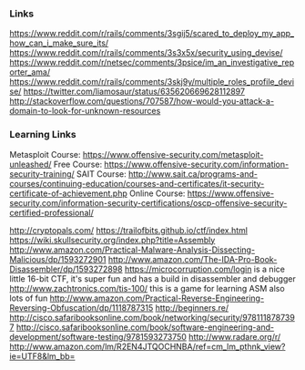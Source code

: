 ### Links
https://www.reddit.com/r/rails/comments/3sgij5/scared_to_deploy_my_app_how_can_i_make_sure_its/
https://www.reddit.com/r/rails/comments/3s3x5x/security_using_devise/
https://www.reddit.com/r/netsec/comments/3psice/im_an_investigative_reporter_ama/
https://www.reddit.com/r/rails/comments/3skj9y/multiple_roles_profile_devise/
https://twitter.com/liamosaur/status/635620669628112897
http://stackoverflow.com/questions/707587/how-would-you-attack-a-domain-to-look-for-unknown-resources

### Learning Links

Metasploit Course: https://www.offensive-security.com/metasploit-unleashed/
Free Course: https://www.offensive-security.com/information-security-training/
SAIT Course: http://www.sait.ca/programs-and-courses/continuing-education/courses-and-certificates/it-security-certificate-of-achievement.php
Online Course: https://www.offensive-security.com/information-security-certifications/oscp-offensive-security-certified-professional/

http://cryptopals.com/
https://trailofbits.github.io/ctf/index.html
https://wiki.skullsecurity.org/index.php?title=Assembly
http://www.amazon.com/Practical-Malware-Analysis-Dissecting-Malicious/dp/1593272901
http://www.amazon.com/The-IDA-Pro-Book-Disassembler/dp/1593272898
https://microcorruption.com/login is a nice little 16-bit CTF, it's super fun and has a build in disassembler and debugger
http://www.zachtronics.com/tis-100/ this is a game for learning ASM also lots of fun
http://www.amazon.com/Practical-Reverse-Engineering-Reversing-Obfuscation/dp/1118787315
http://beginners.re/
http://cisco.safaribooksonline.com/book/networking/security/9781118787397
http://cisco.safaribooksonline.com/book/software-engineering-and-development/software-testing/9781593273750
http://www.radare.org/r/
http://www.amazon.com/lm/R2EN4JTQOCHNBA/ref=cm_lm_pthnk_view?ie=UTF8&lm_bb=
